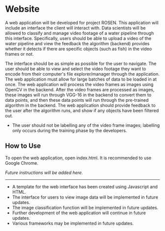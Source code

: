 # Website

A web application will be developed for project ROSEN.
This application will include an interface the client will interact with.
Data scientists will be allowed to classify and manage video footage of a water pipeline through this interface.
Specifically, users should be able to upload a video of the water pipeline and view the feedback the algorithm (backend) provides whether it detects if there are specific objects (such as fish) in the video frames or not.

The interface should be as simple as possible for the user to navigate.
The user should be able to view and select the video footage they want to encode from their computer's file explorer/manager through the application.
The web application must allow for large batches of data to be loaded in at once.
The web application will process the video frames as images using OpenCV in the backend.
After the video frames are processed as images, these images will run through VGG-16 in the backend to convert them to data points, and then these data points will run through the pre-trained algorithm in the backend.
The web application should provide feedback to the user after the algorithm runs, and show if any objects have been filtered out.

- The user should not be labelling any of the video frame images; labelling only occurs during the training phase by the developers.



## How to Use

To open the web application, open index.html.
It is recommended to use Google Chrome.

*Future instructions will be added here.*



---



- A template for the web interface has been created using Javascript and HTML.
- The interface for users to view image data will be implemented in future updates.
- The image classification function will be implemented in future updates.
- Further development of the web application will continue in future updates.
- Various frameworks may be implemented in future updates.
